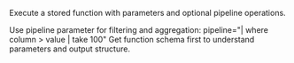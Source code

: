 Execute a stored function with parameters and optional pipeline operations.

Use pipeline parameter for filtering and aggregation: pipeline="| where column > value | take 100"
Get function schema first to understand parameters and output structure.
